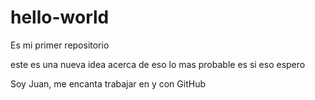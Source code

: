 # hello-world
Es mi primer repositorio

este es una nueva idea acerca de eso
lo mas probable es si
eso espero

Soy Juan, me encanta trabajar en y con GitHub
